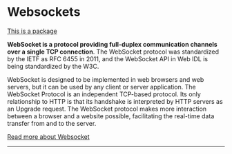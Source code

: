 # Websockets


[This is a package](https://github.com/kataras/iris/tree/development/websocket)

**WebSocket is a protocol providing full-duplex communication channels over a single TCP connection**. The WebSocket protocol was standardized by the IETF as RFC 6455 in 2011, and the WebSocket API in Web IDL is being standardized by the W3C.

WebSocket is designed to be implemented in web browsers and web servers, but it can be used by any client or server application. The WebSocket Protocol is an independent TCP-based protocol. Its only relationship to HTTP is that its handshake is interpreted by HTTP servers as an Upgrade request. The WebSocket protocol makes more interaction between a browser and a website possible, facilitating the real-time data transfer from and to the server. 

[Read more about Websocket](https://en.wikipedia.org/wiki/WebSocket)

-----

